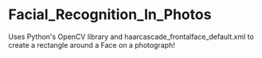 # Facial_Recognition_In_Photos
Uses Python's OpenCV library and haarcascade_frontalface_default.xml to create a rectangle around a Face on a photograph!
